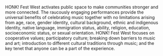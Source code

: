 HONK! Fest West activates public space to make communities stronger and more connected. The raucously engaging performances provide the universal benefits of celebrating music together with no limitations arising from age, race, gender identity, cultural background, ethnic and indigenous identity, native language, immigration status, ability, religion, education, socioeconomic status, or sexual orientation. HONK! Fest West focuses on cooperative values; participatory culture; breaking down barriers to music and art; introduction to different cultural traditions through music; and the key tenet that anyone can be a part of the experience.